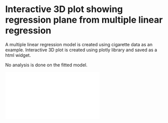 # Interactive 3D plot showing regression plane from multiple linear regression

A multiple linear regression model is created using cigarette data as an example.
Interactive 3D plot is created using plotly library and saved as a html widget.

No analysis is done on the fitted model.

![3D plot showing regression plane](/images/plot3D.html)

